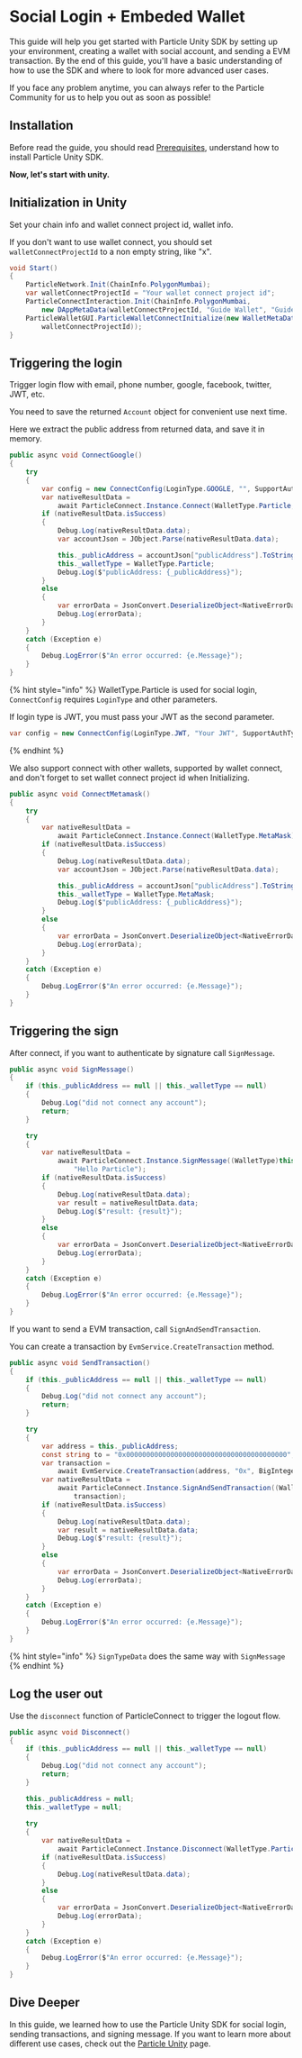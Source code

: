 # Social Login + Embeded Wallet

This guide will help you get started with Particle Unity SDK by setting up your environment, creating a wallet with social account, and sending a EVM transaction. By the end of this guide, you'll have a basic understanding of how to use the SDK and where to look for more advanced user cases.

If you face any problem anytime, you can always refer to the Particle[ ](https://github.com/Web3Auth/Web3Auth/discussions)Community for us to help you out as soon as possible!

## Installation

Before read the guide, you should read [Prerequisites](unity-sdk-prerequisites.md), understand how to install Particle Unity SDK.

**Now, let's start with unity.**

## Initialization in Unity

Set your chain info and wallet connect project id, wallet info.

If you don't want to use wallet connect, you should set `walletConnectProjectId` to a non empty string, like "x".

```csharp
void Start()
{
    ParticleNetwork.Init(ChainInfo.PolygonMumbai);
    var walletConnectProjectId = "Your wallet connect project id";
    ParticleConnectInteraction.Init(ChainInfo.PolygonMumbai,
        new DAppMetaData(walletConnectProjectId, "Guide Wallet", "Guide Icon", "Guide Url", "Guide description"));
    ParticleWalletGUI.ParticleWalletConnectInitialize(new WalletMetaData("Guide Wallet", "Guide Icon", "Guide Url", "Guide description",
        walletConnectProjectId));
}
```

## Triggering the login

Trigger login flow with email, phone number, google, facebook, twitter, JWT, etc.

You need to save the returned `Account` object for convenient use next time.

Here we extract the public address from returned data, and save it in memory.

```csharp
public async void ConnectGoogle()
{
    try
    {
        var config = new ConnectConfig(LoginType.GOOGLE, "", SupportAuthType.ALL, socialLoginPrompt:SocialLoginPrompt.SelectAccount);
        var nativeResultData =
            await ParticleConnect.Instance.Connect(WalletType.Particle, config);
        if (nativeResultData.isSuccess)
        {
            Debug.Log(nativeResultData.data);
            var accountJson = JObject.Parse(nativeResultData.data);

            this._publicAddress = accountJson["publicAddress"].ToString();
            this._walletType = WalletType.Particle;
            Debug.Log($"publicAddress: {_publicAddress}");
        }
        else
        {
            var errorData = JsonConvert.DeserializeObject<NativeErrorData>(nativeResultData.data);
            Debug.Log(errorData);
        }
    }
    catch (Exception e)
    {
        Debug.LogError($"An error occurred: {e.Message}");
    }
}
```

{% hint style="info" %}
WalletType.Particle is used for social login, `ConnectConfig` requires `LoginType` and other parameters.

If login type is JWT, you must pass your JWT as the second parameter.

```csharp
var config = new ConnectConfig(LoginType.JWT, "Your JWT", SupportAuthType.ALL);
```
{% endhint %}

We also support connect with other wallets, supported by wallet connect, and don't forget to set wallet connect project id when Initializing.

```csharp
public async void ConnectMetamask()
{
    try
    {
        var nativeResultData =
            await ParticleConnect.Instance.Connect(WalletType.MetaMask);
        if (nativeResultData.isSuccess)
        {
            Debug.Log(nativeResultData.data);
            var accountJson = JObject.Parse(nativeResultData.data);

            this._publicAddress = accountJson["publicAddress"].ToString();
            this._walletType = WalletType.MetaMask;
            Debug.Log($"publicAddress: {_publicAddress}");
        }
        else
        {
            var errorData = JsonConvert.DeserializeObject<NativeErrorData>(nativeResultData.data);
            Debug.Log(errorData);
        }
    }
    catch (Exception e)
    {
        Debug.LogError($"An error occurred: {e.Message}");
    }
}
```

## Triggering the sign

After connect, if you want to authenticate by signature call `SignMessage`.

```csharp
public async void SignMessage()
{
    if (this._publicAddress == null || this._walletType == null)
    {
        Debug.Log("did not connect any account");
        return;
    }

    try
    {
        var nativeResultData =
            await ParticleConnect.Instance.SignMessage((WalletType)this._walletType, _publicAddress,
                "Hello Particle");
        if (nativeResultData.isSuccess)
        {
            Debug.Log(nativeResultData.data);
            var result = nativeResultData.data;
            Debug.Log($"result: {result}");
        }
        else
        {
            var errorData = JsonConvert.DeserializeObject<NativeErrorData>(nativeResultData.data);
            Debug.Log(errorData);
        }
    }
    catch (Exception e)
    {
        Debug.LogError($"An error occurred: {e.Message}");
    }
}
```

If you want to send a EVM transaction, call `SignAndSendTransaction`.

You can create a transaction by `EvmService.CreateTransaction` method.

```csharp
public async void SendTransaction()
{
    if (this._publicAddress == null || this._walletType == null)
    {
        Debug.Log("did not connect any account");
        return;
    }

    try
    {
        var address = this._publicAddress;
        const string to = "0x0000000000000000000000000000000000000000";
        var transaction =
            await EvmService.CreateTransaction(address, "0x", BigInteger.Parse("10000000000000000"), to);
        var nativeResultData =
            await ParticleConnect.Instance.SignAndSendTransaction((WalletType)this._walletType, _publicAddress,
                transaction);
        if (nativeResultData.isSuccess)
        {
            Debug.Log(nativeResultData.data);
            var result = nativeResultData.data;
            Debug.Log($"result: {result}");
        }
        else
        {
            var errorData = JsonConvert.DeserializeObject<NativeErrorData>(nativeResultData.data);
            Debug.Log(errorData);
        }
    }
    catch (Exception e)
    {
        Debug.LogError($"An error occurred: {e.Message}");
    }
}
```

{% hint style="info" %}
`SignTypeData` does the same way with `SignMessage`
{% endhint %}

## Log the user out

Use the `disconnect` function of ParticleConnect to trigger the logout flow.&#x20;

```csharp
public async void Disconnect()
{
    if (this._publicAddress == null || this._walletType == null)
    {
        Debug.Log("did not connect any account");
        return;
    }

    this._publicAddress = null;
    this._walletType = null;
    
    try
    {
        var nativeResultData =
            await ParticleConnect.Instance.Disconnect(WalletType.Particle, this._publicAddress);
        if (nativeResultData.isSuccess)
        {
            Debug.Log(nativeResultData.data);
        }
        else
        {
            var errorData = JsonConvert.DeserializeObject<NativeErrorData>(nativeResultData.data);
            Debug.Log(errorData);
        }
    }
    catch (Exception e)
    {
        Debug.LogError($"An error occurred: {e.Message}");
    }
}
```

## Dive Deeper

In this guide, we learned how to use the Particle Unity SDK for social login, sending transactions, and signing message. If you want to learn more about different use cases, check out the [Particle Unity](../../../developers/account-abstraction/unity.md) page.
